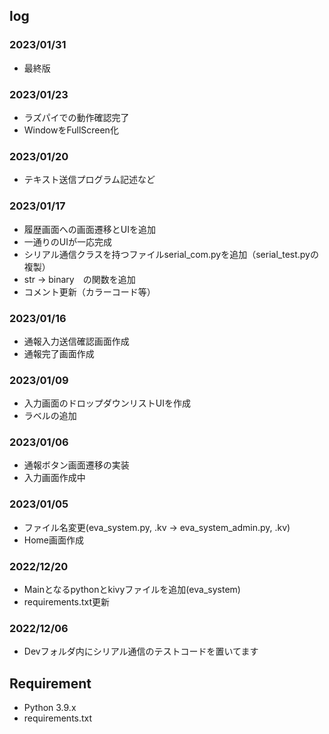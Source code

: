 ## log
### 2023/01/31
+ 最終版

### 2023/01/23
+ ラズパイでの動作確認完了
+ WindowをFullScreen化

### 2023/01/20
+ テキスト送信プログラム記述など

### 2023/01/17
+ 履歴画面への画面遷移とUIを追加
+ 一通りのUIが一応完成
+ シリアル通信クラスを持つファイルserial_com.pyを追加（serial_test.pyの複製）
+ str -> binary　の関数を追加
+ コメント更新（カラーコード等）

### 2023/01/16
+ 通報入力送信確認画面作成
+ 通報完了画面作成

### 2023/01/09
+ 入力画面のドロップダウンリストUIを作成
+ ラベルの追加

### 2023/01/06
+ 通報ボタン画面遷移の実装
+ 入力画面作成中

### 2023/01/05
+ ファイル名変更(eva_system.py, .kv -> eva_system_admin.py, .kv)
+ Home画面作成

### 2022/12/20
+ Mainとなるpythonとkivyファイルを追加(eva_system)
+ requirements.txt更新

### 2022/12/06
+ Devフォルダ内にシリアル通信のテストコードを置いてます

## Requirement
- Python 3.9.x
- requirements.txt
